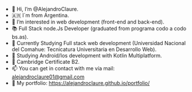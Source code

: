 - 👋 Hi, I’m @AlejandroClaure. 
- 🇦🇷  I´m from Argentina.
- 👀 I’m interested in web development (front-end and back-end).
- 📚 Full Stack node.Js Developer (graduated from programa codo a codo bs.as).
- 🌱 Currently Studying Full stack web development (Universidad Nacional del Comahue: Tecnicatura Universitaria en Desarrollo Web).
- 📱  Studying Android/Ios development with Kotlin Multiplatform.
- 💞️ Cambridge Certificate B2.
- 📫 You can get in contact with me vía mail: alejandroclaure01@gmail.com
- 💼 My portfolio: https://alejandroclaure.github.io/portfolio/

<!---
AlejandroClaure/AlejandroClaure is a ✨ special ✨ repository because its `README.md` (this file) appears on your GitHub profile.
You can click the Preview link to take a look at your changes.
--->
